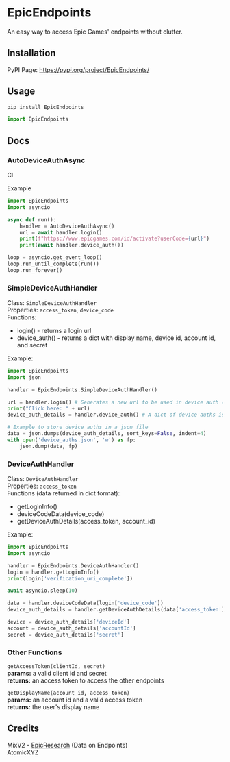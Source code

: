 # EpicEndpoints
An easy way to access Epic Games' endpoints without clutter.

## Installation
PyPI Page: https://pypi.org/project/EpicEndpoints/

## Usage
```bash
pip install EpicEndpoints
``` 
```python
import EpicEndpoints
```

## Docs

### AutoDeviceAuthAsync
Cl

Example
```python
import EpicEndpoints
import asyncio

async def run():
    handler = AutoDeviceAuthAsync()
    url = await handler.login()
    print(f"https://www.epicgames.com/id/activate?userCode={url}")
    print(await handler.device_auth())

loop = asyncio.get_event_loop()
loop.run_until_complete(run())
loop.run_forever()
```

### SimpleDeviceAuthHandler
Class: `SimpleDeviceAuthHandler` <br>
Properties: `access_token`, `device_code`<br>
Functions:<br>
- login() - returns a login url
- device_auth() - returns a dict with display name, device id, account id, and secret

Example:
```python
import EpicEndpoints
import json

handler = EpicEndpoints.SimpleDeviceAuthHandler()

url = handler.login() # Generates a new url to be used in device auth (this MUST be created before using device_auth())
print("Click here: " + url) 
device_auth_details = handler.device_auth() # A dict of device auths is created automatically when the user clicks "confirm"

# Example to store device auths in a json file
data = json.dumps(device_auth_details, sort_keys=False, indent=4)
with open('device_auths.json', 'w') as fp:
    json.dump(data, fp)
```

### DeviceAuthHandler
Class: `DeviceAuthHandler` <br>
Properties: `access_token`<br>
Functions (data returned in dict format):<br>
- getLoginInfo()<br>
- deviceCodeData(device_code)<br>
- getDeviceAuthDetails(access_token, account_id)<br>

Example:
```python
import EpicEndpoints
import asyncio

handler = EpicEndpoints.DeviceAuthHandler()
login = handler.getLoginInfo()
print(login['verification_uri_complete'])

await asyncio.sleep(10)

data = handler.deviceCodeData(login['device_code'])
device_auth_details = handler.getDeviceAuthDetails(data['access_token'],data['account_id'])

device = device_auth_details['deviceId']
account = device_auth_details['accountId']
secret = device_auth_details['secret']
```

### Other Functions <br>
`getAccessToken(clientId, secret)`<br>
**params:** a valid client id and secret<br>
**returns:** an access token to access the other endpoints<br>

`getDisplayName(account_id, access_token)`<br>
**params:** an account id and a valid access token<br>
**returns:** the user's display name<br>

## Credits
MixV2 - [EpicResearch](https://github.com/MixV2/EpicResearch) (Data on Endpoints)<br>
AtomicXYZ<br>

